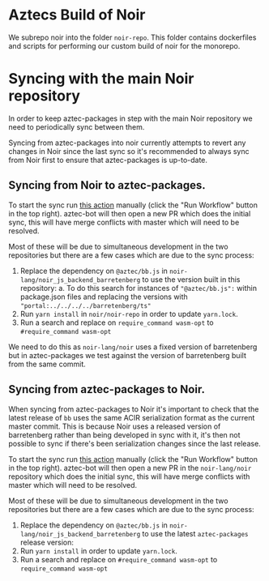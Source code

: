 # Aztecs Build of Noir

We subrepo noir into the folder `noir-repo`.
This folder contains dockerfiles and scripts for performing our custom build of noir for the monorepo.

# Syncing with the main Noir repository

In order to keep aztec-packages in step with the main Noir repository we need to periodically sync between them.

Syncing from aztec-packages into noir currently attempts to revert any changes in Noir since the last sync so it's recommended to always sync from Noir first to ensure that aztec-packages is up-to-date.

## Syncing from Noir to aztec-packages.

To start the sync run [this action](https://github.com/AztecProtocol/aztec-packages/actions/workflows/pull-noir.yml) manually (click the "Run Workflow" button in the top right). aztec-bot will then open a new PR which does the initial sync, this will have merge conflicts with master which will need to be resolved.

Most of these will be due to simultaneous development in the two repositories but there are a few cases which are due to the sync process: 
1. Replace the dependency on `@aztec/bb.js` in `noir-lang/noir_js_backend_barretenberg` to use the version built in this repository:
  a. To do this search for instances of `"@aztec/bb.js":` within package.json files and replacing the versions with `"portal:../../../../barretenberg/ts"`
2. Run `yarn install` in `noir/noir-repo` in order to update `yarn.lock`.
3. Run a search and replace on `require_command wasm-opt` to `#require_command wasm-opt`

We need to do this as `noir-lang/noir` uses a fixed version of barretenberg but in aztec-packages we test against the version of barretenberg built from the same commit. 

## Syncing from aztec-packages to Noir.

When syncing from aztec-packages to Noir it's important to check that the latest release of `bb` uses the same ACIR serialization format as the current master commit. This is because Noir uses a released version of barretenberg rather than being developed in sync with it, it's then not possible to sync if there's been serialization changes since the last release.

To start the sync run [this action](https://github.com/AztecProtocol/aztec-packages/actions/workflows/mirror-noir-subrepo.yml) manually (click the "Run Workflow" button in the top right). aztec-bot will then open a new PR in the `noir-lang/noir` repository which does the initial sync, this will have merge conflicts with master which will need to be resolved.

Most of these will be due to simultaneous development in the two repositories but there are a few cases which are due to the sync process: 
1. Replace the dependency on `@aztec/bb.js` in `noir-lang/noir_js_backend_barretenberg` to use the latest `aztec-packages` release version:
2. Run `yarn install` in order to update `yarn.lock`.
3. Run a search and replace on `#require_command wasm-opt` to `require_command wasm-opt`